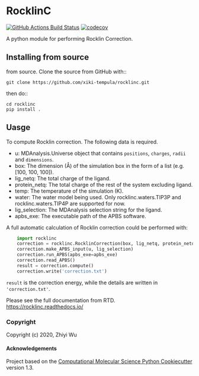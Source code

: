 RocklinC
==============================
[//]: # (Badges)
[![GitHub Actions Build Status](https://github.com/xiki-tempula/RocklinC/workflows/CI/badge.svg)](https://github.com/xiki-tempula/RocklinC/actions?query=workflow%3ACI)
[![codecov](https://codecov.io/gh/xiki-tempula/RocklinC/branch/master/graph/badge.svg)](https://codecov.io/gh/xiki-tempula/RocklinC/branch/master)


A python module for performing Rocklin Correction.

Installing from source
----------------------

from source. Clone the source from GitHub with::

    git clone https://github.com/xiki-tempula/rocklinc.git

then do::

    cd rocklinc
    pip install .

Uasge
-----
To compute Rocklin correction. The following data is required.

 - u: MDAnalysis.Universe object that contains `positions`, `charges`, `radii` and `dimensions`.
 - box: The dimension (Å) of the simulation box in the form of a list (e.g. [100, 100, 100]).
 - lig_netq: The total charge of the ligand.
 - protein_netq: The total charge of the rest of the system excluding ligand.
 - temp: The temperature of the simulation (K).
 - water: The water model being used. Only rocklinc.waters.TIP3P and rocklinc.waters.TIP4P are supported for now.
 - lig_selection: The MDAnalysis selection string for the ligand.
 - apbs_exe: The executable path of the APBS software.

A full automatic calculation of Rocklin correction could be performed with:

```python
    import rocklinc
    correction = rocklinc.RocklinCorrection(box, lig_netq, protein_netq, temp)
    correction.make_APBS_input(u, lig_selection)
    correction.run_APBS(apbs_exe=apbs_exe)
    correction.read_APBS()
    result = correction.compute()
    correction.write('correction.txt')
```
 
`result` is the correction energy, while the details are written in `'correction.txt'`.

Please see the full documentation from RTD. https://rocklinc.readthedocs.io/

### Copyright

Copyright (c) 2020, Zhiyi Wu


#### Acknowledgements
 
Project based on the 
[Computational Molecular Science Python Cookiecutter](https://github.com/molssi/cookiecutter-cms) version 1.3.
